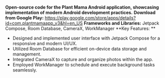 **Open-source code for the Plant Mama Android application, showcasing implementation of modern Android development practices.**
**Download from Google Play:** https://play.google.com/store/apps/details?id=com.plantmamaapp_v3&hl=en_US 
**Frameworks and Libraries:** Jetpack Compose, Room Database, CameraX, WorkManager
**Key Features: **
- Designed and implemented user interface with Jetpack Compose for a responsive and modern UI/UX.
- Utilized Room Database for efficient on-device data storage and management.
- Integrated CameraX to capture and organize photos within the app.
- Employed WorkManager to schedule and execute background tasks seamlessly.
